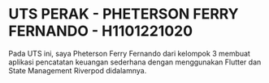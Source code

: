 # UTS PERAK - PHETERSON FERRY FERNANDO - H1101221020

Pada UTS ini, saya Pheterson Ferry Fernando dari kelompok 3 membuat aplikasi pencatatan keuangan sederhana dengan menggunakan Flutter dan State Management Riverpod didalamnya.
